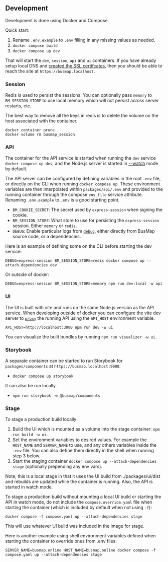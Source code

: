 ## Development

Development is done using Docker and Compose.

Quick start:

1. Rename `.env.example` to `.env` filling in any missing values as needed.
2. `docker compose build`
3. `docker compose up dev`

That will start the `dev`, `session`, `api` and `ui` containers. If you have already setup local DNS and [created the SSL certifcates](../packages/web/certs/README.md), then you should be able to reach the site at `https://busmap.localhost`.

### Session

Redis is used to persist the sessions. You can optionally pass `memory` to `BM_SESSION_STORE` to use local memory which will not persist across server restarts, etc.

The best way to remove all the keys in redis is to delete the volume on the host associated with the container.

```
docker container prune
docker volume rm busmap_session
```

### API

The container for the API service is started when running the `dev` service `docker compose up dev`, and the Node.js server is started in [--watch](https://nodejs.org/dist/latest-v20.x/docs/api/cli.html#--watch) mode by default.

The API server can be configured by defining variables in the root `.env` file, or directly on the CLI when running `docker compose up`. These environment variables are then interpolated within `packages/api/.env` and provided to the running container through the compose `env_file` service attribute. Renaming `.env.example` to `.env` is a good starting point.

- `BM_COOKIE_SECRET`: The secret used by `express-session` when signing the cookie.
- `BM_SESSION_STORE`: What store to use for persisting the `express-session` session. Either `memory` or `redis`.
- `DEBUG`: Enable particular logs from [`debug`](https://www.npmjs.com/package/debug), either directly from BusMap source code, or a dependencies.

Here is an example of defining some on the CLI before starting the dev service:

```
DEBUG=express-session BM_SESSION_STORE=redis docker compose up --attach-dependencies dev
```

Or outside of docker:

```
DEBUG=express-session BM_SESSION_STORE=memory npm run dev:local -w api
```

### UI

The UI is built with vite and runs on the same Node.js version as the API service. When developing outside of docker you can configure the vite dev server to [`proxy`](https://vitejs.dev/config/server-options.html#server-proxy) the running API using the `API_HOST` environment variable.

```
API_HOST=http://localhost:3000 npm run dev -w ui
```

You can visualize the built bundles by running `npm run visualizer -w ui`.

### Storybook

A separate container can be started to run Storybook for `packages/components` at `https://busmap.localhost:9000`.

- `docker compose up storybook`

It can also be run locally.

- `npm run storybook -w @busmap/components`

### Stage

To stage a production build locally:

1. Build the UI which is mounted as a volume into the stage container: `npm run build -w ui`.
2. Set the environment variables to desired values. For example the `HOST_NAME` and `SERVER_NAME` to use, and any others variables inside the `.env` file. You can also define them directly in the shell when running step 3 below.
3. Start the staging container `docker compose up --attach-dependencies stage` (optionally prepending any env vars).

Note, this is a local stage in that it uses the UI build from ./packages/ui/dist and rebuilds are updated while the container is running. Also, the API is started in watch mode.

To stage a production build without mounting a local UI build or starting the API in watch mode, do not include the `compose.override.yaml` file when starting the container (which is included by default when not using `-f`):

```
docker compose -f compose.yaml up --attach-dependencies stage
```

This will use whatever UI build was included in the image for stage.

Here is another example using shell environment variables defined when starting the container to override ones from .env files:

```
SERVER_NAME=busmap.online HOST_NAME=busmap.online docker compose -f compose.yaml up --attach-dependencies stage
```
